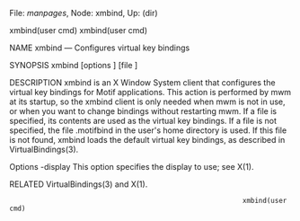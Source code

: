 File: *manpages*,  Node: xmbind,  Up: (dir)

xmbind(user cmd)                                              xmbind(user cmd)



NAME
       xmbind — Configures virtual key bindings

SYNOPSIS
       xmbind [options ]  [file ]

DESCRIPTION
       xmbind  is  an  X  Window System client that configures the virtual key
       bindings for Motif applications. This action is performed by mwm at its
       startup, so the xmbind client is only needed when mwm is not in use, or
       when you want to change bindings without restarting mwm. If a  file  is
       specified, its contents are used as the virtual key bindings. If a file
       is not specified, the file .motifbind in the user's home  directory  is
       used.  If  this file is not found, xmbind loads the default virtual key
       bindings, as described in VirtualBindings(3).

   Options
       -display  This option specifies the display to use; see X(1).

RELATED
       VirtualBindings(3) and X(1).



                                                              xmbind(user cmd)
